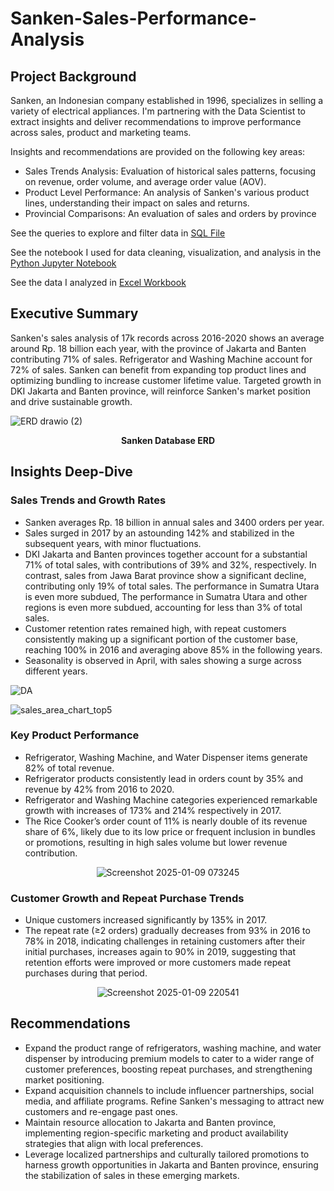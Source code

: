 # Sanken-Sales-Performance-Analysis

## Project Background
Sanken, an Indonesian company established in 1996, specializes in selling a variety of electrical appliances. I'm partnering with the Data Scientist to extract insights and deliver recommendations to improve performance across sales, product and marketing teams.

Insights and recommendations are provided on the following key areas:
- Sales Trends Analysis: Evaluation of historical sales patterns, focusing on revenue, order volume, and average order value (AOV).
- Product Level Performance: An analysis of Sanken's various product lines, understanding their impact on sales and returns.
- Provincial Comparisons: An evaluation of sales and orders by province
  
See the queries to explore and filter data in [SQL File](https://github.com/pumpbumpdump/Sanken-Sales-Performance-Analysis/blob/main/Exploration/sanken_exploration.sql)

See the notebook I used for data cleaning, visualization, and analysis in the [Python Jupyter Notebook](https://github.com/pumpbumpdump/Sanken-Sales-Performance-Analysis/blob/main/Exploration/sanken_eda_visualization.ipynb)

See the data I analyzed in [Excel Workbook](https://github.com/pumpbumpdump/Sanken-Sales-Performance-Analysis/blob/main/Data/data.xlsx)

## Executive Summary
Sanken's sales analysis of 17k records across 2016-2020 shows an average around Rp. 18 billion each year, with the province of Jakarta and Banten contributing 71% of sales. Refrigerator and Washing Machine account for 72% of sales. Sanken can benefit from expanding top product lines and optimizing bundling to increase customer lifetime value. Targeted growth in DKI Jakarta and Banten province, will reinforce Sanken's market position and drive sustainable growth.

![ERD drawio (2)](https://github.com/user-attachments/assets/7a53d537-d83b-48b1-a8b0-30a0af25234d)

<p align="center"><strong>Sanken Database ERD</strong></p>

## Insights Deep-Dive
### Sales Trends and Growth Rates
- Sanken averages Rp. 18 billion in annual sales and 3400 orders per year.
- Sales surged in 2017 by an astounding 142% and stabilized in the subsequent years, with minor fluctuations.
- DKI Jakarta and Banten provinces together account for a substantial 71% of total sales, with contributions of 39% and 32%, respectively. In contrast, sales from Jawa Barat province show a significant decline, contributing only 19% of total sales. The performance in Sumatra Utara is even more subdued, The performance in Sumatra Utara and other regions is even more subdued, accounting for less than 3% of total sales.
- Customer retention rates remained high, with repeat customers consistently making up a significant portion of the customer base, reaching 100% in 2016 and averaging above 85% in the following years.
- Seasonality is observed in April, with sales showing a surge across different years.

![DA](https://github.com/user-attachments/assets/91d9cbae-363e-413a-8fad-1ea9184394d1)

![sales_area_chart_top5](https://github.com/user-attachments/assets/2ce3cee8-3ea4-4be5-b585-3bef6520c014)



### Key Product Performance
- Refrigerator, Washing Machine, and Water Dispenser items generate 82% of total revenue.
- Refrigerator products consistently lead in orders count by 35% and revenue by 42% from 2016 to 2020.
- Refrigerator and Washing Machine categories experienced remarkable growth with increases of 173% and 214% respectively in 2017.
- The Rice Cooker’s order count of 11% is nearly double of its revenue share of 6%, likely due to its low price or frequent inclusion in bundles or promotions, resulting in high sales volume but lower revenue contribution.

<p align="center">
  <img src="https://github.com/user-attachments/assets/a54a1d7b-9814-4931-9a0d-34d5b0c25edc" alt="Screenshot 2025-01-09 073245">
</p>

### Customer Growth and Repeat Purchase Trends
- Unique customers increased significantly by 135% in 2017.
- The repeat rate (≥2 orders) gradually decreases from 93% in 2016 to 78% in 2018, indicating challenges in retaining customers after their initial purchases, increases again to 90% in 2019, suggesting that retention efforts were improved or more customers made repeat purchases during that period.

<p align="center">
  <img src="https://github.com/user-attachments/assets/26828e91-decd-437c-9ff4-d83155ec928e" alt="Screenshot 2025-01-09 220541">
</p>


## Recommendations
- Expand the product range of refrigerators, washing machine, and water dispenser by introducing premium models to cater to a wider range of customer preferences, boosting repeat purchases, and strengthening market positioning.
- Expand acquisition channels to include influencer partnerships, social media, and affiliate programs. Refine Sanken's messaging to attract new customers and re-engage past ones.
- Maintain resource allocation to Jakarta and Banten province, implementing region-specific marketing and product availability strategies that align with local preferences.
- Leverage localized partnerships and culturally tailored promotions to harness growth opportunities in Jakarta and Banten province, ensuring the stabilization of sales in these emerging markets.
